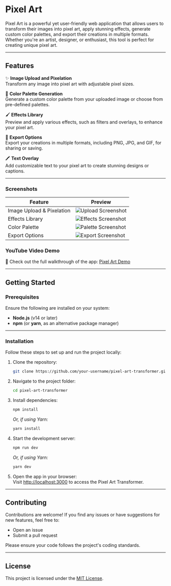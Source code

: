 # Pixel Art

Pixel Art is a powerful yet user-friendly web application that allows users to transform their images into pixel art, apply stunning effects, generate custom color palettes, and export their creations in multiple formats. Whether you're an artist, designer, or enthusiast, this tool is perfect for creating unique pixel art.

---

## **Features**

✨ **Image Upload and Pixelation**  
Transform any image into pixel art with adjustable pixel sizes.

🎨 **Color Palette Generation**  
Generate a custom color palette from your uploaded image or choose from pre-defined palettes.

🖌️ **Effects Library**  
Preview and apply various effects, such as filters and overlays, to enhance your pixel art.

💾 **Export Options**  
Export your creations in multiple formats, including PNG, JPG, and GIF, for sharing or saving.

🖍️ **Text Overlay**  
Add customizable text to your pixel art to create stunning designs or captions.

---

### **Screenshots**  
| **Feature**            | **Preview**                                       |
|-------------------------|---------------------------------------------------|
| Image Upload & Pixelation | ![Upload Screenshot](screenshots/upload.png)      |
| Effects Library         | ![Effects Screenshot](screenshots/effects.png)   |
| Color Palette           | ![Palette Screenshot](screenshots/palette.png)   |
| Export Options          | ![Export Screenshot](screenshots/export.png)     |

### **YouTube Video Demo**  
🎥 Check out the full walkthrough of the app: [Pixel Art Demo](https://www.youtube.com/watch?v=example)  

---

## **Getting Started**

### **Prerequisites**  
Ensure the following are installed on your system:  
- **Node.js** (v14 or later)  
- **npm** (or **yarn**, as an alternative package manager)  

---

### **Installation**

Follow these steps to set up and run the project locally:

1. Clone the repository:  
   ```bash
   git clone https://github.com/your-username/pixel-art-transformer.git
   ```

2. Navigate to the project folder:  
   ```bash
   cd pixel-art-transformer
   ```

3. Install dependencies:  
   ```bash
   npm install
   ```
   _Or, if using Yarn:_  
   ```bash
   yarn install
   ```

4. Start the development server:  
   ```bash
   npm run dev
   ```
   _Or, if using Yarn:_  
   ```bash
   yarn dev
   ```

5. Open the app in your browser:  
   Visit [http://localhost:3000](http://localhost:3000) to access the Pixel Art Transformer.

---

## **Contributing**

Contributions are welcome! If you find any issues or have suggestions for new features, feel free to:  
- Open an issue  
- Submit a pull request  

Please ensure your code follows the project's coding standards.

---

## **License**

This project is licensed under the [MIT License](LICENSE).